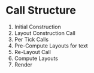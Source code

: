 # Call Structure
1. Initial Construction
2. Layout Construction Call
3. Per Tick Calls
  1. Pre-Compute Layouts for text
  2. Re-Layout Call
  3. Compute Layouts
  4. Render